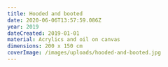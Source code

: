 ```yaml
---
title: Hooded and booted
date: 2020-06-06T13:57:59.086Z
year: 2019
dateCreated: 2019-01-01
material: Acrylics and oil on canvas
dimensions: 200 x 150 cm
coverImage: /images/uploads/hooded-and-booted.jpg
---
```

